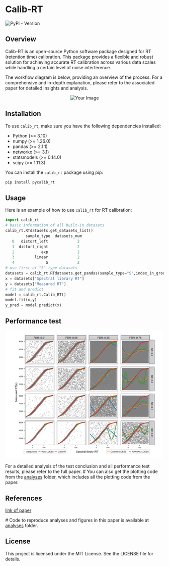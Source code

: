 # Calib-RT
<p align="left">
    <img alt="PyPI - Version" src="https://img.shields.io/pypi/v/pycalib_rt?style=flat&label=Calib-RT&color=green">
    <img title="python version" src="https://img.shields.io/badge/python-3.10-blue" alt="">
</p>

## Overview
Calib-RT is an open-source Python software package designed for RT (retention time) calibration. 
This package provides a flexible and robust solution for achieving accurate RT calibration across various data scales while handling a certain level of noise interference. 

The workflow diagram is below, providing an overview of the process. For a comprehensive and in-depth explanation, please refer to the associated paper for detailed insights and analysis.

<div align=center>
<img src="https://raw.githubusercontent.com/chenghui03/Calib_RT/93750fced36ee36786e61817d71d6ec5e2c5fdd3/img/workflow.svg" alt="Your Image" width="500">
</div>

## Installation
To use `calib_rt`, make sure you have the following dependencies installed:
- Python (>= 3.10)
- numpy (>= 1.26.0)
- pandas (>= 2.1.1)
- networkx (>= 3.1)
- statsmodels (>= 0.14.0)
- scipy (>= 1.11.3)

You can install the `calib_rt` package using pip:
```bash
pip install pycalib_rt 
```

## Usage
Here is an example of how to use `calib_rt` for RT calibration:

```python
import calib_rt
# basic information of all built-in datasets 
calib_rt.RTdatasets.get_datasets_list()  
         sample_type  datasets_num
   0   distort_left             2
   1  distort_right             2
   2            exp             2
   3         linear             2
   4              S             2
# use first of "S" type datasets
datasets = calib_rt.RTdatasets.get_pandas(sample_type="S",index_in_group=1)
x = datasets["Spectral library RT"]
y = datasets["Measured RT"]
# fit and predict
model = calib_rt.Calib_RT() 
model.fit(x,y)
y_pred = model.predict(x)         
```

## Performance test

<div align=center>
<img src="https://raw.githubusercontent.com/chenghui03/Calib_RT/main/img/performance-test-1.jpg" alt="Your Image" width="500">
</div>

For a detailed analysis of the test conclusion and all performance test results, please refer to the full paper. \# You can also get the plotting code from the [analyses](https://github.com/chenghui03/Calib_RT/tree/main/analyses) folder, which includes all the plotting code from the paper.

## References

[link of paper]()

\# Code to reproduce analyses and figures in this paper is available at [analyses](https://github.com/chenghui03/Calib_RT/tree/main/analyses) folder.

## License
This project is licensed under the MIT License. See the LICENSE file for details.
